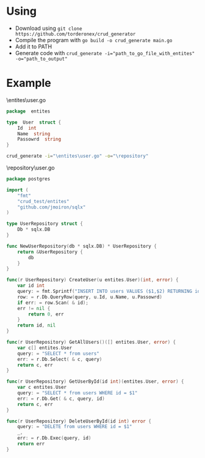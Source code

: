 # Using

- Download using `git clone https://github.com/torderonex/crud_generator`
- Compile the program with `go build -o crud_generate main.go`
- Add it to PATH
- Generate code with `crud_generate -i="path_to_go_file_with_entites" -o="path_to_output"`

# Example

\entites\user.go 
```go
package  entites

type  User  struct {
	Id  int
	Name  string
	Passowrd  string
}
```
```bash
crud_generate -i="\entites\user.go" -o="\repository"
```
\repository\user.go
```go
package postgres

import (
    "fmt"
    "crud_test/entites"
    "github.com/jmoiron/sqlx"
)

type UserRepository struct {
    Db * sqlx.DB
}

func NewUserRepository(db * sqlx.DB) * UserRepository {
    return &UserRepository {
        db
    }
}

func(r UserRepository) CreateUser(u entites.User)(int, error) {
    var id int
    query: = fmt.Sprintf("INSERT INTO users VALUES ($1,$2) RETURNING id")
    row: = r.Db.QueryRow(query, u.Id, u.Name, u.Passowrd)
    if err: = row.Scan( & id);
    err != nil {
        return 0, err
    }
    return id, nil
}

func(r UserRepository) GetAllUsers()([] entites.User, error) {
    var c[] entites.User
    query: = "SELECT * from users"
    err: = r.Db.Select( & c, query)
    return c, err
}

func(r UserRepository) GetUserById(id int)(entites.User, error) {
    var c entites.User
    query: = "SELECT * from users WHERE id = $1"
    err: = r.Db.Get( & c, query, id)
    return c, err
}

func(r UserRepository) DeleteUserById(id int) error {
    query: = "DELETE from users WHERE id = $1"
    _,
    err: = r.Db.Exec(query, id)
    return err
}
```
